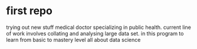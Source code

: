 # first repo
trying out new stuff
medical doctor specializing in public health.
current line of work involves collating and analysing large data set.
in this program to learn from basic to mastery level all about data science
